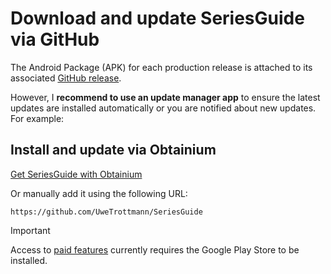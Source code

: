 # Download and update SeriesGuide via GitHub

The Android Package (APK) for each production release is attached to its associated 
[GitHub release](https://github.com/UweTrottmann/SeriesGuide/releases/latest).

However, I **recommend to use an update manager app** to ensure the latest updates are installed
automatically or you are notified about new updates. For example:

## Install and update via Obtainium

[Get SeriesGuide with Obtainium](https://apps.obtainium.imranr.dev/redirect.html?r=obtainium://add/https://github.com/UweTrottmann/SeriesGuide)

Or manually add it using the following URL:

```text
https://github.com/UweTrottmann/SeriesGuide
```

> [!IMPORTANT]
> Access to [paid features](https://www.seriesgui.de/whypay) currently requires the Google Play
> Store to be installed.

